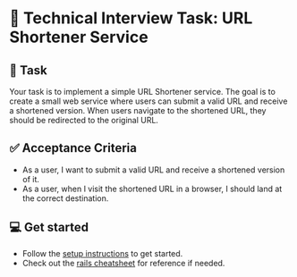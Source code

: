 # 🧪 Technical Interview Task: URL Shortener Service

## 🔧 Task

Your task is to implement a simple URL Shortener service. The goal is to create a small web service where users can submit a valid URL and receive a shortened version. When users navigate to the shortened URL, they should be redirected to the original URL.

## ✅ Acceptance Criteria

- As a user, I want to submit a valid URL and receive a shortened version of it.
- As a user, when I visit the shortened URL in a browser, I should land at the correct destination.

## 💻 Get started

- Follow the [setup instructions](./getting_started.md) to get started.
- Check out the [rails cheatsheet](./rails_cheatsheet.md) for reference if needed.
